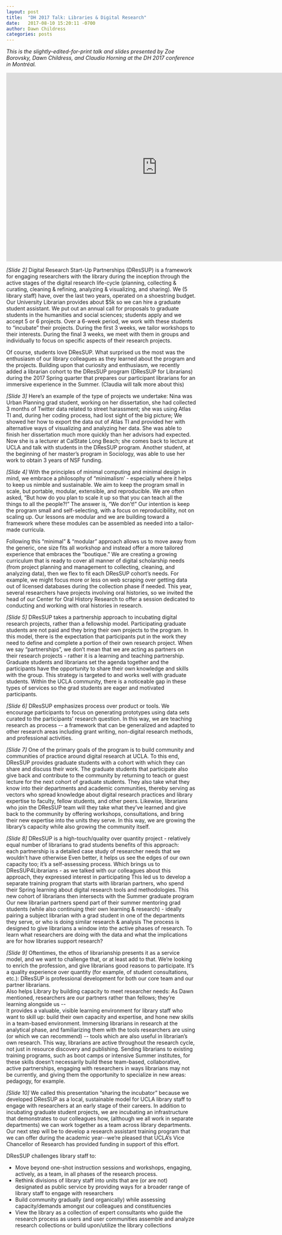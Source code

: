 ```yaml
---
layout: post
title:  "DH 2017 Talk: Libraries & Digital Research"
date:   2017-08-10 15:20:11 -0700
author: Dawn Childress
categories: posts
---
```


*This is the slightly-edited-for-print talk and slides presented by Zoe Borovsky, Dawn Childress, and Claudia Horning at the DH 2017 conference in Montréal.*

<iframe src="http://dressup.library.ucla.edu/presentations/dh2017/" width="800" height="500" scrolling="no" frameborder="0" webkitallowfullscreen mozallowfullscreen allowfullscreen></iframe>


*[Slide 2]* Digital Research Start-Up Partnerships (DResSUP) is a framework for engaging researchers with the library during the inception through the active stages of the digital research life-cycle  (planning, collecting & curating, cleaning & refining, analyzing & visualizing, and sharing).
We (5 library staff) have, over the last two years, operated on a shoestring budget.  Our University Librarian provides about $5k so we can hire a graduate student assistant. We put out an annual call for proposals to graduate students in the humanities and social sciences; students apply and we accept 5 or 6 projects. Over a 6-week period, we work with these students to “incubate” their projects. During the first 3 weeks, we tailor workshops to their interests.  During the final 3 weeks, we meet with them in groups and individually to focus on specific aspects of their research projects.

Of course, students love DResSUP. What surprised us the most was the enthusiasm of our library colleagues as they learned about the program and the projects. Building upon that curiosity and enthusiasm, we recently added a librarian cohort to the DResSUP program (DResSUP for Librarians) during the 2017 Spring quarter that prepares our participant librarians for an immersive experience in the Summer. (Claudia will talk more about this)

*[Slide 3]* Here’s an example of the type of projects we undertake: Nina was Urban Planning grad student, working on her dissertation, she had collected 3 months of Twitter data related to street harassment; she was using Atlas TI and, during her coding process, had lost sight of the big picture; We showed her how to export the data out of Atlas TI and provided her with alternative ways of visualizing and analyzing her data. She was able to finish her dissertation much more quickly than her advisors had expected. Now she is a lecturer at CalState Long Beach; she comes back to lecture  at UCLA and talk with students in the DResSUP program. Another student, at the beginning of her master’s program in Sociology, was able to use her work to obtain 3 years of NSF funding.

*[Slide 4]* With the principles of minimal computing and minimal design in mind, we embrace a philosophy of “minimalism’ - especially where it helps to keep us nimble and sustainable. We aim to keep the program small in scale, but portable, modular, extensible, and reproducible.
We are often asked, “But how do you plan to scale it up so that you can teach all the things to all the people?!” The answer is, “We don’t!” Our intention is keep the program small and self-selecting, with a focus on reproducibility, not on scaling up. Our lessons are modular and we are building toward a framework where these modules can be assembled as needed into a tailor-made curricula.

Following this “minimal” & “modular” approach allows us to move away from the generic, one size fits all workshop and instead offer a more tailored experience that embraces the “boutique.” We are creating a growing curriculum that is ready to cover all manner of digital scholarship needs (from project planning and management to collecting, cleaning, and analyzing data), then we flex to fit each DResSUP cohort’s needs. For example, we might focus more or less on web scraping over getting data out of licensed databases during the collection phase if needed. This year, several researchers have projects involving oral histories, so we invited the head of our Center for Oral History Research to offer a session dedicated to conducting and working with oral histories in research.

*[Slide 5]* DResSUP takes a partnership approach to incubating digital research projects, rather than a fellowship model. Participating graduate students are not paid and they bring their own projects to the program. In this model, there is the expectation that participants put in the work they need to define and complete a portion of their own research project. When we say “partnerships”, we don’t mean that we are acting as partners on their research projects - rather it is a learning and teaching partnership. Graduate students and librarians set the agenda together and the participants have the opportunity to share their own knowledge and skills with the group.
This strategy is targeted to and works well with graduate students. Within the UCLA community, there is a noticeable gap in these types of services so the grad students are eager and motivated participants.  

*[Slide 6]* DResSUP emphasizes process over product or tools. We encourage participants to focus on generating prototypes using data sets curated to the participants’ research question. In this way, we are teaching research as process -- a framework that can be generalized and adapted to other research areas including grant writing, non-digital research methods, and professional activities.  

*[Slide 7]* One of the primary goals of the program is to build community and communities of practice around digital research at UCLA. To this end, DResSUP provides graduate students with a cohort with which they can share and discuss their work. The graduate students that participate also give back and contribute to the community by returning to teach or guest lecture for the next cohort of graduate students. They also take what they know into their departments and academic communities, thereby serving as vectors who spread knowledge about digital research practices and library expertise to faculty, fellow students, and other peers. Likewise, librarians who join the DResSUP team will they take what they’ve learned and give back to the community by offering workshops, consultations, and bring their new expertise into the units they serve. In this way, we are growing the library’s capacity while also growing the community itself.

*[Slide 8]* DResSUP is a high-touch/quality over quantity project - relatively equal number of librarians to grad students
benefits of this approach:  
each partnership is a detailed case study of researcher needs that we wouldn’t have otherwise
Even better, it helps us see the edges of our own capacity too; it’s a self-assessing process.
Which brings us to DResSUP4Librarians - as we talked with our colleagues about this approach, they expressed interest in participating
 This led us to develop a separate training program that starts with librarian partners, who spend their Spring learning about digital research tools and methodologies. This new cohort of librarians then intersects with the Summer graduate program
Our new librarian partners spend part of their summer mentoring grad students (while also continuing their own learning & research) - ideally pairing a subject librarian with a grad student in one of the departments they serve, or who is doing similar research & analysis
The process is designed to give librarians a window into the active phases of research. To learn what researchers are doing with the data and what the implications are for how libraries support research?   

*[Slide 9]* Oftentimes, the ethos of librarianship presents it as a service model, and we want to challenge that, or at least add to that. We’re looking to enrich the profession, and give librarians good reasons to participate. It’s a quality experience over quantity (for example, of student consultations, etc.): DResSUP is professional development for both our core team and our partner librarians.   
Also helps Library by building capacity to meet researcher needs: As Dawn mentioned, researchers are our partners rather than fellows; they’re learning alongside us --  
It provides a valuable, visible learning environment for library staff who want to skill up: build their own capacity and expertise, and hone new skills in a team-based environment.
Immersing librarians in research at the analytical phase, and familiarizing them with the tools researchers are using (or which we can recommend) -- tools which are also useful in librarian’s own research. This way, librarians are active throughout the research cycle, not just in resource discovery and publishing.
Sending librarians to existing training programs, such as boot camps or intensive Summer institutes, for these skills doesn’t necessarily build these team-based, collaborative, active partnerships, engaging with researchers in ways librarians may not be currently, and giving them the opportunity to specialize in new areas: pedagogy, for example.

*[Slide 10]* We called this presentation “sharing the incubator” because we developed DResSUP as a local, sustainable model for UCLA library staff to engage with researchers at an early stage of their careers.  In addition to incubating graduate student projects, we are incubating an infrastructure that demonstrates to our colleagues how, (although we all work in separate departments) we can work together as a team across library departments.  Our next step will be to develop a research assistant training program that we can offer during the academic year--we’re pleased that UCLA’s Vice Chancellor of Research has provided funding in support of this effort.  

DResSUP challenges library staff to:
* Move beyond one-shot instruction sessions and workshops, engaging, actively, as a team, in all phases of the research process.  
* Rethink divisions of library staff into units that are (or are not) designated as public service by providing ways for a broader range of library staff to engage with researchers
* Build community gradually (and organically) while assessing capacity/demands amongst our colleagues and constituencies
* View the library as a collection of expert consultants who guide the research process as users and user communities assemble and analyze research collections or build upon/utilize the library collections
